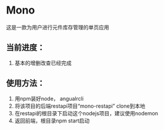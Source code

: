 # Mono
这是一款为用户进行元件库存管理的单页应用
## 当前进度：
1. 基本的增删改查已经完成
## 使用方法：
1. 用npm装好node， angualrcli 
2. 将该项目的后端restapi项目“mono-restapi” clone到本地
3. 在restapi的根目录下启动这个nodejs项目，建议使用nodemon
4. 返回前端，根目录npm start启动


